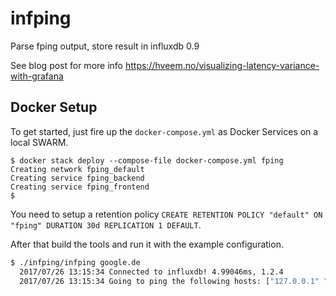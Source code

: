 # infping
Parse fping output, store result in influxdb 0.9

See blog post for more info https://hveem.no/visualizing-latency-variance-with-grafana


## Docker Setup

To get started, just fire up the `docker-compose.yml` as Docker Services on a local SWARM.

```
$ docker stack deploy --compose-file docker-compose.yml fping
Creating network fping_default
Creating service fping_backend
Creating service fping_frontend
$
```

You need to setup a retention policy `CREATE RETENTION POLICY "default" ON "fping" DURATION 30d REPLICATION 1 DEFAULT`.

After that build the tools and run it with the example configuration.


```bash
$ ./infping/infping google.de
  2017/07/26 13:15:34 Connected to influxdb! 4.99046ms, 1.2.4
  2017/07/26 13:15:34 Going to ping the following hosts: ["127.0.0.1" "8.8.8.8"]
```